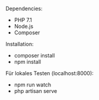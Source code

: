 Dependencies:
 - PHP 7.1
 - Node.js
 - Composer 

Installation:
 - composer install
 - npm install

Für lokales Testen (localhost:8000): 
 - npm run watch
 - php artisan serve
